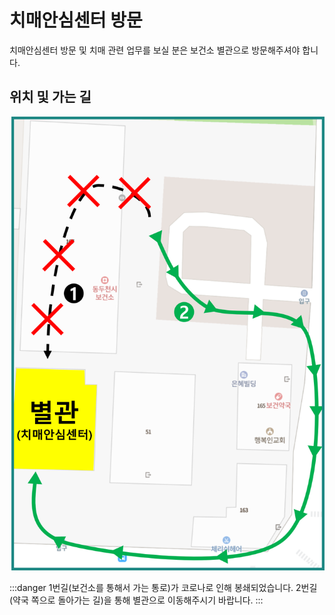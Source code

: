 # 치매안심센터 방문

치매안심센터 방문 및 치매 관련 업무를 보실 분은 보건소 별관으로 방문해주셔야 합니다.

## 위치 및 가는 길

![별관위치](./dementia-center-posi.png)

:::danger 1번길(보건소를 통해서 가는 통로)가 코로나로 인해 봉쇄되었습니다.
2번길(약국 쪽으로 돌아가는 길)을 통해 별관으로 이동해주시기 바랍니다.
:::
